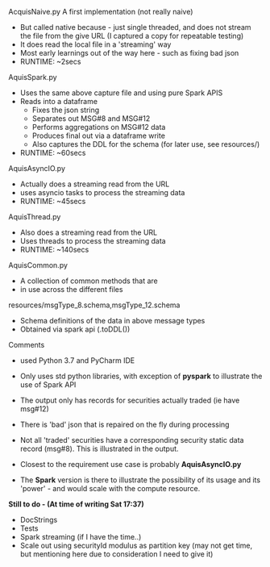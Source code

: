 

AcquisNaive.py
A first implementation (not really naive)
* But called native because - just single threaded, and does not stream the file from the give URL (I captured a copy for repeatable testing)
* It does read the local file in a 'streaming' way
* Most early learnings out of the way here - such as fixing bad json
* RUNTIME: ~2secs

AquisSpark.py
* Uses the same above capture file and using pure Spark APIS
* Reads into a dataframe
  * Fixes the json string
  * Separates out MSG#8 and MSG#12
  * Performs aggregations on MSG#12 data
  * Produces final out via a dataframe write
  * Also captures the DDL for the schema (for later use, see resources/)
* RUNTIME: ~60secs

AquisAsyncIO.py
* Actually does a streaming read from the URL
* uses asyncio tasks to process the streaming data
* RUNTIME: ~45secs

AquisThread.py
* Also does a streaming read from the URL
* Uses threads to process the streaming data
* RUNTIME: ~140secs

AquisCommon.py
* A collection of common methods that are
* in use across the different files

resources/msgType_8.schema,msgType_12.schema
* Schema definitions of the data in above message types
* Obtained via spark api (.toDDL())

Comments
* used Python 3.7 and PyCharm IDE
* Only uses std python libraries, with exception of **pyspark**
to illustrate the use of Spark API
* The output only has records for securities actually traded (ie have msg#12)
* There is 'bad' json that is repaired on the fly during processing
* Not all 'traded' securities have a corresponding security static data record (msg#8). This is illustrated in the output.

* Closest to the requirement use case is probably **AquisAsyncIO.py**
* The **Spark** version is there to illustrate the possibility of its usage and its
'power' - and would scale with the compute resource.

**Still to do - (At time of writing Sat 17:37)**
* DocStrings
* Tests
* Spark streaming (if I have the time..)
* Scale out using securityId modulus as partition key (may not get time, but mentioning here due to consideration I need to give it)
